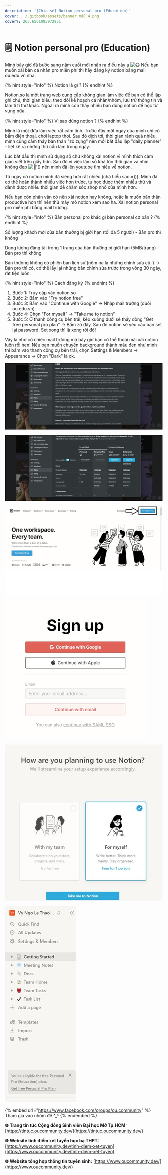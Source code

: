 ```yaml
---
description: '[Chia sẻ] Notion personal pro (Education)'
cover: ../.gitbook/assets/banner mẫu 4.png
coverY: 265.6561085972851
---
```


# 🗒 Notion personal pro (Education)

Mình bây giờ đã bước sang năm cuối mới nhận ra điều này ạ ![😃](https://static.xx.fbcdn.net/images/emoji.php/v9/taa/1.5/16/1f603.png) Nếu bạn muốn xài bản cá nhân pro miễn phí thì hãy đăng ký notion bằng mail ou.edu.vn nha.

{% hint style="info" %}
Notion là gì ?
{% endhint %}

Notion.so là một trang web cung cấp không gian làm việc để bạn có thể lập ghi chú, thời gian biểu, theo dõi kế hoạch cá nhân/nhóm, lưu trữ thông tin và làm ti tỉ thứ khác. Ngoài ra mình còn thấy nhiều bạn dùng notion để học từ vựng nữa.

{% hint style="info" %}
Vì sao dùng notion ?
{% endhint %}

Mình là một đứa làm việc rất cảm tính. Trước đây một ngày của mình chỉ có bấm điện thoại, chơi laptop thoi. Sau đó dịch tới, thời gian rảnh quá nhiều, mình cũng cảm thấy bản thân "zô zụng" nên mới bắt đầu lập "daily planner" - liệt kê ra những thứ cần làm trong ngày.&#x20;

Lúc bắt đầu thì mình sử dụng sổ chứ không xài notion vì mình thích cảm giác viết trên giấy hơn. Sau đó vì việc làm sổ khá tốn thời gian và nhìn không đẹp ![🙂](https://static.xx.fbcdn.net/images/emoji.php/v9/ta5/1.5/16/1f642.png)'() nên mình đã lên youtube tìm hiểu về notion.

Từ ngày có notion mình đã siêng hơn rất nhiều (chả hiểu sao =))). Mình đã có thể hoàn thành nhiều việc hơn trước, tự học được thêm nhiều thứ và dành được nhiều thời gian để chăm sóc shop nhỏ của mình hơn.

Nếu bạn còn phân vân có nên xài notion hay không, hoặc là muốn bản thân productive hơn thì nên thử mày mò notion xem sao ha. Xài notion personal pro miễn phí bằng mail trường.&#x20;

{% hint style="info" %}
Bản personal pro khác gì bản personal cơ bản ?
{% endhint %}

Số lượng khách mời của bản thường bị giới hạn (tối đa 5 người) - Bản pro thì không&#x20;

Dung lượng đăng tải trong 1 trang của bản thường bị giới hạn (5MB/trang) - Bản pro thì không

Bản thường không có phiên bản lịch sử (nôm na là những chỉnh sửa cũ í) -> Bản pro thì có, có thể lấy lại những bản chỉnh sửa trước trong vòng 30 ngày, rất tiện luôn.&#x20;

{% hint style="info" %}
Cách đăng ký
{% endhint %}

1. Bước 1: Truy cập vào notion.so
2. Bước 2: Bấm vào "Try notion free"
3. Bước 3: Bấm vào "Continue with Google" -> Nhập mail trường (đuôi ou.edu.vn)
4. Bước 4: Chọn "For myself" -> "Take me to notion"
5. Bước 5: Ở thanh công cụ bên trái, kéo xuống dưới sẽ thấy dòng "Get free personal pro plan" -> Bấm zô đây. Sau đó notion sẽ yêu cầu bạn set lại password. Set xong thì là xong ròi đó!

Vậy là nhờ có chiếc mail trường mà bây giờ bạn có thể thoải mái xài notion luôn rồi hen! Nếu bạn muốn chuyển background thành màu đen như mình thì bấm vào thanh công cụ bên trái, chọn Settings & Members -> Appearance -> Chọn "Dark" là ok.

![](<../.gitbook/assets/image (32).png>)

![](<../.gitbook/assets/image (11) (1).png>)

![](<../.gitbook/assets/image (31).png>)

![](<../.gitbook/assets/image (26) (1).png>)

![](<../.gitbook/assets/image (23) (1).png>)

![](<../.gitbook/assets/image (8) (1).png>)

{% embed url="https://www.facebook.com/groups/ou.community" %}
Tham gia vào nhóm đê ^\_^
{% endembed %}

**🌐** **Trang tin tức Cộng đồng Sinh viên Đại học Mở Tp.HCM:** [https://tintuc.oucommunity.dev/](https://tintuc.oucommunity.dev/)

**🌐** **Website tính điểm xét tuyển học bạ THPT:** [https://www.oucommunity.dev/tinh-diem-xet-tuyen](https://www.oucommunity.dev/tinh-diem-xet-tuyen)

**🌐** **Website tổng hợp thông tin tuyển sinh:** [https://www.oucommunity.dev/](https://www.oucommunity.dev/)
